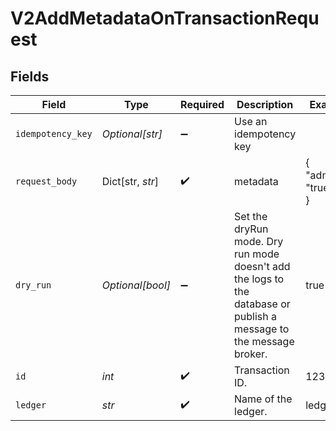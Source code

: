 # V2AddMetadataOnTransactionRequest


## Fields

| Field                                                                                                              | Type                                                                                                               | Required                                                                                                           | Description                                                                                                        | Example                                                                                                            |
| ------------------------------------------------------------------------------------------------------------------ | ------------------------------------------------------------------------------------------------------------------ | ------------------------------------------------------------------------------------------------------------------ | ------------------------------------------------------------------------------------------------------------------ | ------------------------------------------------------------------------------------------------------------------ |
| `idempotency_key`                                                                                                  | *Optional[str]*                                                                                                    | :heavy_minus_sign:                                                                                                 | Use an idempotency key                                                                                             |                                                                                                                    |
| `request_body`                                                                                                     | Dict[str, *str*]                                                                                                   | :heavy_check_mark:                                                                                                 | metadata                                                                                                           | {<br/>"admin": "true"<br/>}                                                                                        |
| `dry_run`                                                                                                          | *Optional[bool]*                                                                                                   | :heavy_minus_sign:                                                                                                 | Set the dryRun mode. Dry run mode doesn't add the logs to the database or publish a message to the message broker. | true                                                                                                               |
| `id`                                                                                                               | *int*                                                                                                              | :heavy_check_mark:                                                                                                 | Transaction ID.                                                                                                    | 1234                                                                                                               |
| `ledger`                                                                                                           | *str*                                                                                                              | :heavy_check_mark:                                                                                                 | Name of the ledger.                                                                                                | ledger001                                                                                                          |